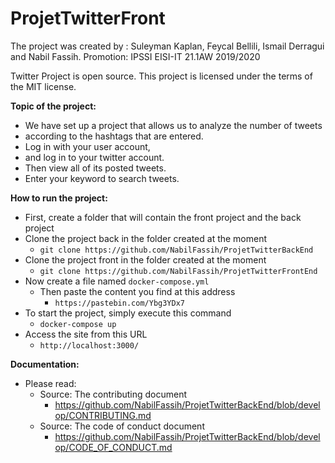 # ProjetTwitterFront

The project was created by : Suleyman Kaplan, Feycal Bellili, Ismail Derragui and Nabil Fassih.
Promotion: IPSSI EISI-IT 21.1AW 2019/2020

Twitter Project is open source.
This project is licensed under the terms of the MIT license.

<b>Topic of the project:</b>

- We have set up a project that allows us to analyze the number of tweets
- according to the hashtags that are entered.
- Log in with your user account, 
- and log in to your twitter account.
- Then view all of its posted tweets.
- Enter your keyword to search tweets.

<b>How to run the project:</b>

- First, create a folder that will contain the front project and the back project
- Clone the project back in the folder created at the moment
    - ``` git clone https://github.com/NabilFassih/ProjetTwitterBackEnd ```
- Clone the project front in the folder created at the moment
    - ``` git clone https://github.com/NabilFassih/ProjetTwitterFrontEnd ```
- Now create a file named ``` docker-compose.yml ```
    - Then paste the content you find at this address
        - ``` https://pastebin.com/Ybg3YDx7 ```
- To start the project, simply execute this command
    - ``` docker-compose up ``` 
- Access the site from this URL
    - ``` http://localhost:3000/ ``` 

<b>Documentation:</b>

- Please read:
    - Source: The contributing document 
        - https://github.com/NabilFassih/ProjetTwitterBackEnd/blob/develop/CONTRIBUTING.md
	- Source: The code of conduct document
	    - https://github.com/NabilFassih/ProjetTwitterBackEnd/blob/develop/CODE_OF_CONDUCT.md
